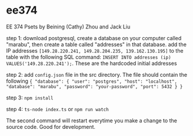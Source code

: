 # ee374
EE 374 Psets by Beining (Cathy) Zhou and Jack Liu

step 1: download postgresql, create a database on your computer called "marabu", then create a table called "addresses" in that database. add the IP addresses `[149.28.220.241, 149.28.204.235, 139.162.130.195]` to the table with the following SQL command: `INSERT INTO addresses (ip)
VALUES('149.28.220.241');`. These are the hardcoded initial addresses

step 2: add `config.json` file in the src directory. The file should contain the following 
`
	{
		"database": {
			"user": "postgres",
			"host": "localhost",
			"database": "marabu",
			"password": "your-password",
			"port": 5432
		}
	}
`

step 3: `npm install`

step 4: `ts-node index.ts`
or 
`npm run watch`

The second command will restart everytime you make a change to the source code. Good for development.